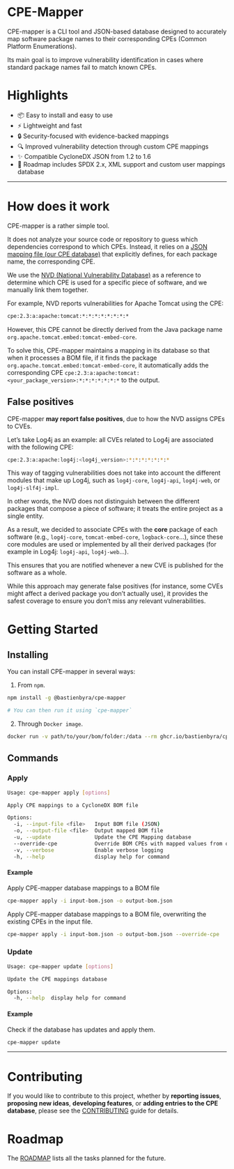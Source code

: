 # CPE-Mapper
CPE-mapper is a CLI tool and JSON-based database designed to accurately map software package names to their corresponding CPEs (Common Platform Enumerations). 

Its main goal is to improve vulnerability identification in cases where standard package names fail to match known CPEs.

# Highlights
- 📦 Easy to install and easy to use
- ⚡ Lightweight and fast
- 🔒 Security-focused with evidence-backed mappings
- 🔍 Improved vulnerability detection through custom CPE mappings
- ✨ Compatible CycloneDX JSON from 1.2 to 1.6
- 🧩 Roadmap includes SPDX 2.x, XML support and custom user mappings database

---

# How does it work
CPE-mapper is a rather simple tool.

It does not analyze your source code or repository to guess which dependencies correspond to which CPEs. Instead, it relies on a [JSON mapping file (our CPE database)](./data/cpe-mapper.json) that explicitly defines, for each package name, the corresponding CPE.

We use the [NVD (National Vulnerability Database)](https://nvd.nist.gov/) as a reference to determine which CPE is used for a specific piece of software, and we manually link them together.

For example, NVD reports vulnerabilities for Apache Tomcat using the CPE:
```bash
cpe:2.3:a:apache:tomcat:*:*:*:*:*:*:*:*
```

However, this CPE cannot be directly derived from the Java package name `org.apache.tomcat.embed:tomcat-embed-core`.

To solve this, CPE-mapper maintains a mapping in its database so that when it processes a BOM file, if it finds the package `org.apache.tomcat.embed:tomcat-embed-core`, it automatically adds the corresponding CPE `cpe:2.3:a:apache:tomcat:<your_package_version>:*:*:*:*:*:*:*` to the output.

## False positives
CPE-mapper **may report false positives**, due to how the NVD assigns CPEs to CVEs.

Let’s take Log4j as an example: all CVEs related to Log4j are associated with the following CPE:
```bash
cpe:2.3:a:apache:log4j:<log4j_version>:*:*:*:*:*:*:*
```

This way of tagging vulnerabilities does not take into account the different modules that make up Log4j, such as `log4j-core`, `log4j-api`, `log4j-web`, or `log4j-slf4j-impl`.

In other words, the NVD does not distinguish between the different packages that compose a piece of software; it treats the entire project as a single entity.

As a result, we decided to associate CPEs with the **core** package of each software (e.g., `log4j-core`, `tomcat-embed-core`, `logback-core`...), since these core modules are used or implemented by all their derived packages (for example in Log4j: `log4j-api`, `log4j-web`...).

This ensures that you are notified whenever a new CVE is published for the software as a whole.

While this approach may generate false positives (for instance, some CVEs might affect a derived package you don’t actually use), it provides the safest coverage to ensure you don’t miss any relevant vulnerabilities.

# Getting Started

## Installing
You can install CPE-mapper in several ways:

1. From `npm`.
```bash
npm install -g @bastienbyra/cpe-mapper

# You can then run it using `cpe-mapper`
```

2. Through `Docker image`.
```bash
docker run -v path/to/your/bom/folder:/data --rm ghcr.io/bastienbyra/cpe-mapper:latest apply -i /data/bom.json -o /data/mapped_bom.json
```

## Commands

### Apply
```bash
Usage: cpe-mapper apply [options]

Apply CPE mappings to a CycloneDX BOM file

Options:
  -i, --input-file <file>   Input BOM file (JSON)
  -o, --output-file <file>  Output mapped BOM file
  -u, --update              Update the CPE Mapping database
  --override-cpe            Override BOM CPEs with mapped values from our database
  -v, --verbose             Enable verbose logging
  -h, --help                display help for command
```
#### Example
Apply CPE-mapper database mappings to a BOM file
```bash
cpe-mapper apply -i input-bom.json -o output-bom.json
```

Apply CPE-mapper database mappings to a BOM file, overwriting the existing CPEs in the input file.
```bash
cpe-mapper apply -i input-bom.json -o output-bom.json --override-cpe
```

### Update
```bash
Usage: cpe-mapper update [options]

Update the CPE mappings database

Options:
  -h, --help  display help for command
```

#### Example
Check if the database has updates and apply them.
```bash
cpe-mapper update
```
---

# Contributing
If you would like to contribute to this project, whether by **reporting issues**, **proposing new ideas**, **developing features**, or **adding entries to the CPE database**, please see the [CONTRIBUTING](./CONTRIBUTING.md) guide for details.

# Roadmap
The [ROADMAP](./ROADMAP.md) lists all the tasks planned for the future.